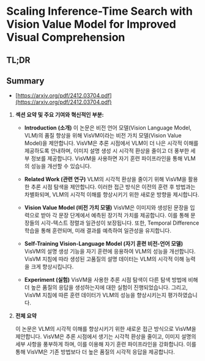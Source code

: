 # Scaling Inference-Time Search with Vision Value Model for Improved Visual Comprehension
## TL;DR
## Summary
- [https://arxiv.org/pdf/2412.03704.pdf](https://arxiv.org/pdf/2412.03704.pdf)

1. **섹션 요약 및 주요 기여와 혁신적인 부분:**

   - **Introduction (소개)**
     이 논문은 비전 언어 모델(Vision Language Model, VLM)의 품질 향상을 위해 VisVM이라는 비전 가치 모델(Vision Value Model)을 제안합니다. VisVM은 추론 시점에서 VLM이 더 나은 시각적 이해를 제공하도록 안내하며, 이미지 설명 생성 시 시각적 환상을 줄이고 더 풍부한 세부 정보를 제공합니다. VisVM을 사용하면 자기 훈련 파이프라인을 통해 VLM의 성능을 개선할 수 있습니다.

   - **Related Work (관련 연구)**
     VLM의 시각적 환상을 줄이기 위해 VisVM을 활용한 추론 시점 탐색을 제안합니다. 이러한 접근 방식은 이전의 훈련 후 방법과는 차별화되며, VLM의 시각적 이해를 향상시키기 위한 새로운 방향을 제시합니다.

   - **Vision Value Model (비전 가치 모델)**
     VisVM은 이미지와 생성된 문장을 입력으로 받아 각 문장 단계에서 예측된 장기적 가치를 제공합니다. 이를 통해 문장들의 시각-텍스트 정렬과 일관성이 보장됩니다. 또한, Temporal Difference 학습을 통해 훈련되며, 미래 결과를 예측하여 일관성을 유지합니다.

   - **Self-Training Vision-Language Model (자기 훈련 비전-언어 모델)**
     VisVM의 설명 생성 기능을 자기 훈련에 응용하여 VLM의 성능을 개선합니다. VisVM 지침에 따라 생성된 고품질의 설명 데이터는 VLM의 시각적 이해 능력을 크게 향상시킵니다.

   - **Experiment (실험)**
     VisVM을 사용한 추론 시점 탐색이 다른 탐색 방법에 비해 더 높은 품질의 응답을 생성하는지에 대한 실험이 진행되었습니다. 그리고, VisVM 지침에 따른 훈련 데이터가 VLM의 성능을 향상시키는지 평가하였습니다.

2. **전체 요약**

   이 논문은 VLM의 시각적 이해를 향상시키기 위한 새로운 접근 방식으로 VisVM을 제안합니다. VisVM은 추론 시점에서 생기는 시각적 환상을 줄이고, 이미지 설명의 세부 사항을 풍부하게 하며, 이를 이용해 자기 훈련 파이프라인을 강화합니다. 이를 통해 VisVM은 기존 방법보다 더 높은 품질의 시각적 응답을 제공합니다.